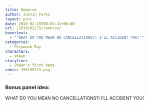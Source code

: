 ```yaml
---
title: Remorse
author: Justin Parks
layout: post
date: 2010-02-15T08:01:41+00:00
url: /2010/02/15/remorse/
hovertext:
  - "'WHAT DO YOU MEAN NO CANCELLATIONS?! I'LL ACCIDENT YOU!'"
categories:
  - Chipmunk Bay
characters:
  - shawn
storyline:
  - Shawn's first date
comic: 200100215.png 
---
```

### Bonus panel idea:
WHAT DO YOU MEAN NO CANCELLATIONS?! I'LL ACCIDENT YOU!